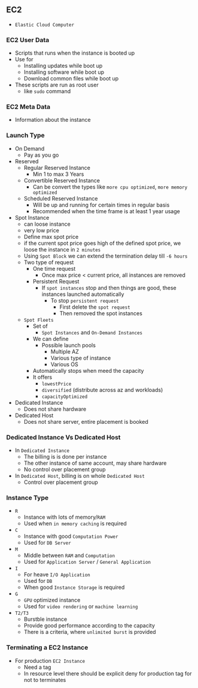 ## EC2

- `Elastic Cloud Computer`

### EC2 User Data

- Scripts that runs when the instance is booted up
- Use for
  - Installing updates while boot up
  - Installing software while boot up
  - Download common files while boot up
- These scripts are run as root user
  - like `sudo` command

### EC2 Meta Data

- Information about the instance

### Launch Type

- On Demand
  - Pay as you go
- Reserved
  - Regular Reserved Instance
    - Min 1 to max 3 Years
  - Convertible Reserved Instance
    - Can be convert the types like `more cpu optimized`, `more memory optimized`
  - Scheduled Reserved Instance
    - Will be up and running for certain times in regular basis
    - Recommended when the time frame is at least 1 year usage
- Spot Instance
  - can loose instance
  - very low price
  - Define max spot price
  - if the current spot price goes high of the defined spot price, we loose the instance in `2 minutes`
  - Using `Spot Block` we can extend the termination delay till `-6 hours`
  - Two type of request
    - One time request
      - Once max price < current price, all instances are removed
    - Persistent Request
      - If `spot instances` stop and then things are good, these instances launched automatically
        - To stop `persistent request`
          - First delete the `spot request`
          - Then removed the spot instances
  - `Spot Fleets`
    - Set of
      - `Spot Instances` and `On-Demand Instances`
    - We can define
      - Possible launch pools
        - Multiple AZ
        - Various type of instance
        - Various OS
    - Automatically stops when meed the capacity
    - It offers
      - `lowestPrice`
      - `diversified` (distribute across az and workloads)
      - `capacityOptimized`
- Dedicated Instance
  - Does not share hardware
- Dedicated Host
  - Does not share server, entire placement is booked

### Dedicated Instance Vs Dedicated Host

- In `Dedicated Instance`
  - The billing is is done per instance
  - The other instance of same account, may share hardware
  - No control over placement group
- In `Dedicated Host`, billing is on whole `Dedicated Host`
  - Control over placement group

### Instance Type

- `R`
  - Instance with lots of memory/`RAM`
  - Used when `in memory caching` is required
- `C`
  - Instance with good `Computation Power`
  - Used for `DB Server`
- `M`
  - Middle between `RAM` and `Computation`
  - Used for `Application Server` / `General Application`
- `I`
  - For heave `I/O Application`
  - Used for `DB`
  - When good `Instance Storage` is required
- `G`
  - `GPU` optimized instance
  - Used for `video rendering` or `machine learning`
- `T2/T3`
  - Burstble instance
  - Provide good performance according to the capacity
  - There is a criteria, where `unlimited burst` is provided

### Terminating a EC2 Instance

- For production `EC2 Instance`
  - Need a tag
  - In resource level there should be explicit deny for production tag for not to terminates
